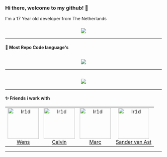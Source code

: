 ### Hi there, welcome to my github! 👋
I'm a 17 Year old developer from The Netherlands

<h3 align="center">
  <a href="https://discord.com/users/228547365848612864" alt="Discord">
      <img src="https://img.shields.io/badge/DISCORD-SKELIC%235899-7289da"/>
  </a>
</h3>

---

#### :space_invader: Most Repo Code language's

<h2 align="center">
  <a href="https://github.com/SKELIC">
    <img align="center" src="https://github-readme-stats.vercel.app/api/top-langs/?username=skelic&layout=compact&hide_title=1&card_width=300">
  </a>
  <br>
</h2>

---

<h2 align="center">
  <a href="https://github.com/SKELIC">
    <img align="center" src="https://github-readme-stats.vercel.app/api?username=SKELIC&count_private=true">
  </a>
  <br>
</h2>

---

#### :sparkles: Friends i work with
<table>
  <tr>
    <td align="center">
      <a href="https://github.com/rens4000">
        <img src="https://avatars2.githubusercontent.com/u/6216905" width="100px;" alt="Ir1d"/>
      </a>
      <br />
      <a href="https://github.com/rens4000">Wens</a>
    </td>
    <td align="center">
      <a href="https://github.com/calvinhofman">
        <img src="https://panels-images.twitch.tv/panel-165583853-image-fe238e64-3a80-4bc8-99e7-f3ff04ea8b66" width="100px;" alt="Ir1d"/>
      </a>
      <br />
      <a href="https://github.com/calvinhofman">Calvin</a>
    </td>
    <td align="center">
      <a href="https://github.com/MarcvdMade">
        <img src="https://avatars2.githubusercontent.com/u/55003488" width="100px;" alt="Ir1d"/>
      </a>
      <br />
      <a href="https://github.com/MarcvdMade">Marc</a>
    </td>
    <td align="center">
      <a href="https://github.com/SANDR7">
        <img src="https://avatars2.githubusercontent.com/u/47674845" width="100px;" alt="Ir1d"/>
      </a>
      <br />
      <a href="https://github.com/SANDR7">Sander van Ast</a>
    </td>
  </tr>
</table>

---
